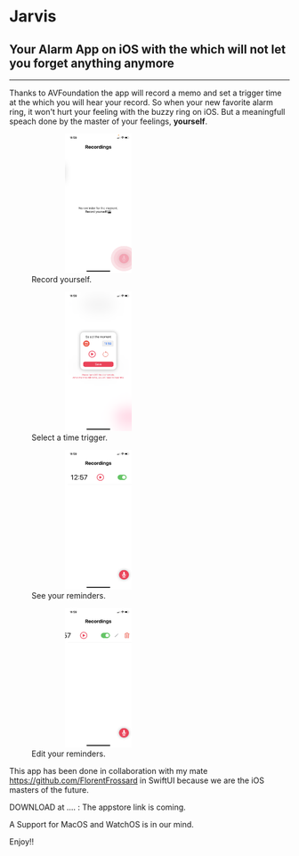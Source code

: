 # Jarvis

## Your Alarm App on iOS with the which will not let you forget anything anymore

---

Thanks to AVFoundation the app will record a memo and set a trigger time at the which you will hear your record. 
So when your new favorite alarm ring, it won't hurt your feeling with the buzzy ring on iOS. 
But a meaningfull speach done by the master of your feelings, **yourself**.

 
<FIGURE> <img src="https://github.com/lucchettan/Jarvis/blob/master/homeWhileRecording.PNG" width="120" height="250" hspace="60"/> <FIGCAPTION>Record yourself.</FIGCAPTION> </FIGURE> <FIGURE> <img src="https://github.com/lucchettan/Jarvis/blob/master/selectTime.PNG" alt="Forest" width="120" height="250" hspace="60"/> <FIGCAPTION>Select a time trigger.</FIGCAPTION> </FIGURE> <FIGURE> <img src="https://github.com/lucchettan/Jarvis/blob/master/homeNotEmpty.PNG" alt="Mountains" width="120" height="250" hspace="60"/> <FIGCAPTION>See your reminders.</FIGCAPTION> </FIGURE> <FIGURE> <img src="https://github.com/lucchettan/Jarvis/blob/master/editFeature.PNG" alt="Mountains" width="120" height="250" hspace="60"/> <FIGCAPTION> Edit your reminders.</FIGCAPTION> </FIGURE>

This app has been done in collaboration with my mate https://github.com/FlorentFrossard in SwiftUI because we are the iOS masters of the future.

DOWNLOAD at .... : The appstore link is coming.


A Support for MacOS and WatchOS is in our mind. 

Enjoy!! 
